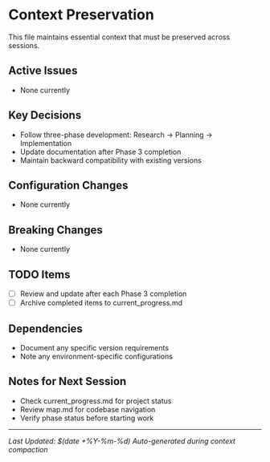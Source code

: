 # Context Preservation

This file maintains essential context that must be preserved across sessions.

## Active Issues
<!-- List any active bugs or issues being worked on -->
- None currently

## Key Decisions
<!-- Important architectural or design decisions -->
- Follow three-phase development: Research → Planning → Implementation
- Update documentation after Phase 3 completion
- Maintain backward compatibility with existing versions

## Configuration Changes
<!-- Recent configuration changes that affect the system -->
- None currently

## Breaking Changes
<!-- Any breaking changes that need attention -->
- None currently

## TODO Items
<!-- High-priority items that need immediate attention -->
- [ ] Review and update after each Phase 3 completion
- [ ] Archive completed items to current_progress.md

## Dependencies
<!-- Critical dependencies or version requirements -->
- Document any specific version requirements
- Note any environment-specific configurations

## Notes for Next Session
<!-- Important reminders for the next work session -->
- Check current_progress.md for project status
- Review map.md for codebase navigation
- Verify phase status before starting work

---
*Last Updated: $(date +%Y-%m-%d)*
*Auto-generated during context compaction*
